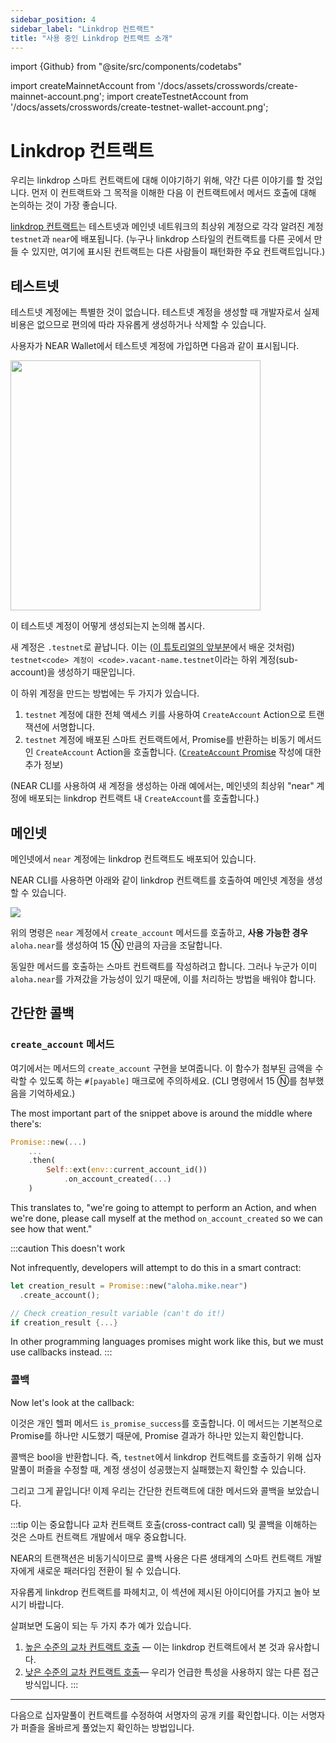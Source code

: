 ```yaml
---
sidebar_position: 4
sidebar_label: "Linkdrop 컨트랙트"
title: "사용 중인 Linkdrop 컨트랙트 소개"
---
```


import {Github} from "@site/src/components/codetabs"

import createMainnetAccount from '/docs/assets/crosswords/create-mainnet-account.png';
import createTestnetAccount from '/docs/assets/crosswords/create-testnet-wallet-account.png';

# Linkdrop 컨트랙트

우리는 linkdrop 스마트 컨트랙트에 대해 이야기하기 위해, 약간 다른 이야기를 할 것입니다.  먼저 이 컨트랙트와 그 목적을 이해한 다음 이 컨트랙트에서 메서드 호출에 대해 논의하는 것이 가장 좋습니다.

[linkdrop 컨트랙트](https://github.com/near/near-linkdrop)는 테스트넷과 메인넷 네트워크의 최상위 계정으로 각각 알려진 계정 `testnet`과 `near`에 배포됩니다. (누구나 linkdrop 스타일의 컨트랙트를 다른 곳에서 만들 수 있지만, 여기에 표시된 컨트랙트는 다른 사람들이 패턴화한 주요 컨트랙트입니다.)

## 테스트넷

테스트넷 계정에는 특별한 것이 없습니다. 테스트넷 계정을 생성할 때 개발자로서 실제 비용은 없으므로 편의에 따라 자유롭게 생성하거나 삭제할 수 있습니다.

사용자가 NEAR Wallet에서 테스트넷 계정에 가입하면 다음과 같이 표시됩니다.

<img src={createTestnetAccount} width="400" />

이 테스트넷 계정이 어떻게 생성되는지 논의해 봅시다.

새 계정은 `.testnet`로 끝납니다. 이는 ([이 튜토리얼의 앞부분](../01-basics/02-add-functions-call.md#create-a-subaccount)에서 배운 것처럼) `testnet<code> 계정이 <code>.vacant-name.testnet`이라는 하위 계정(sub-account)을 생성하기 때문입니다.

이 하위 계정을 만드는 방법에는 두 가지가 있습니다.

1. `testnet` 계정에 대한 전체 액세스 키를 사용하여 `CreateAccount` Action으로 트랜잭션에 서명합니다.
2. `testnet` 계정에 배포된 스마트 컨트랙트에서, Promise를 반환하는 비동기 메서드인 `CreateAccount` Action을 호출합니다. ([`CreateAccount` Promise](/sdk/rust/promises/create-account) 작성에 대한 추가 정보)

(NEAR CLI를 사용하여 새 계정을 생성하는 아래 예에서는, 메인넷의 최상위 "near" 계정에 배포되는 linkdrop 컨트랙트 내 `CreateAccount`를 호출합니다.)


## 메인넷

메인넷에서 `near` 계정에는 linkdrop 컨트랙트도 배포되어 있습니다.

NEAR CLI를 사용하면 아래와 같이 linkdrop 컨트랙트를 호출하여 메인넷 계정을 생성할 수 있습니다.

<img src={createMainnetAccount} />

위의 명령은 `near` 계정에서 `create_account` 메서드를 호출하고, **사용 가능한 경우** `aloha.near`를 생성하여 15 Ⓝ 만큼의 자금을 조달합니다.

동일한 메서드를 호출하는 스마트 컨트랙트를 작성하려고 합니다. 그러나 누군가 이미 `aloha.near`를 가져갔을 가능성이 있기 때문에, 이를 처리하는 방법을 배워야 합니다.

## 간단한 콜백

### `create_account` 메서드

여기에서는 메서드의 `create_account` 구현을 보여줍니다. 이 함수가 첨부된 금액을 수락할 수 있도록 하는 `#[payable]` 매크로에 주의하세요. (CLI 명령에서 15 Ⓝ를 첨부했음을 기억하세요.)

<Github language="rust" start="125" end="149" url="https://github.com/near/near-linkdrop/blob/ba94a9c7292d3b48a0a8ba380fb0e7ff6b24efc6/src/lib.rs" />

The most important part of the snippet above is around the middle where there's:

```rs
Promise::new(...)
    ...
    .then(
        Self::ext(env::current_account_id())
            .on_account_created(...)
    )
```

This translates to, "we're going to attempt to perform an Action, and when we're done, please call myself at the method `on_account_created` so we can see how that went."

:::caution This doesn't work

Not infrequently, developers will attempt to do this in a smart contract:

```rust
let creation_result = Promise::new("aloha.mike.near")
  .create_account();

// Check creation_result variable (can't do it!)
if creation_result {...}

```

In other programming languages promises might work like this, but we must use callbacks instead. :::

### 콜백

Now let's look at the callback:

<Github language="rust" start="151" end="164" url="https://github.com/near/near-linkdrop/blob/ba94a9c7292d3b48a0a8ba380fb0e7ff6b24efc6/src/lib.rs" />

이것은 개인 헬퍼 메서드 `is_promise_success`를 호출합니다. 이 메서드는 기본적으로 Promise를 하나만 시도했기 때문에, Promise 결과가 하나만 있는지 확인합니다.

<Github language="rust" start="32" end="42" url="https://github.com/near/near-linkdrop/blob/ba94a9c7292d3b48a0a8ba380fb0e7ff6b24efc6/src/lib.rs" />

콜백은 bool을 반환합니다. 즉, `testnet`에서 linkdrop 컨트랙트를 호출하기 위해 십자말풀이 퍼즐을 수정할 때, 계정 생성이 성공했는지 실패했는지 확인할 수 있습니다.

그리고 그게 끝입니다! 이제 우리는 간단한 컨트랙트에 대한 메서드와 콜백을 보았습니다.

:::tip 이는 중요합니다 교차 컨트랙트 호출(cross-contract call) 및 콜백을 이해하는 것은 스마트 컨트랙트 개발에서 매우 중요합니다.

NEAR의 트랜잭션은 비동기식이므로 콜백 사용은 다른 생태계의 스마트 컨트랙트 개발자에게 새로운 패러다임 전환이 될 수 있습니다.

자유롭게 linkdrop 컨트랙트를 파헤치고, 이 섹션에 제시된 아이디어를 가지고 놀아 보시기 바랍니다.

살펴보면 도움이 되는 두 가지 추가 예가 있습니다.
1. [높은 수준의 교차 컨트랙트 호출](https://github.com/near/near-sdk-rs/blob/master/examples/cross-contract-calls/high-level/src/lib.rs) — 이는 linkdrop 컨트랙트에서 본 것과 유사합니다.
2. [낮은 수준의 교차 컨트랙트 호출](https://github.com/near/near-sdk-rs/blob/master/examples/cross-contract-calls/low-level/src/lib.rs)— 우리가 언급한 특성을 사용하지 않는 다른 접근 방식입니다. :::

---

다음으로 십자말풀이 컨트랙트를 수정하여 서명자의 공개 키를 확인합니다. 이는 서명자가 퍼즐을 올바르게 풀었는지 확인하는 방법입니다.
